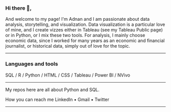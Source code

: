 ### Hi there 👋, 
And welcome to my page! I'm Adnan and I am passionate about data analysis, storytelling, and visualization. Data visualization is a particular love of mine, and I create vizzes either in Tableau (see my Tableau Public page) or in Python, or I mix these two tools. For analysis, I mainly choose economic data, since I worked for many years as an economic and financial journalist, or historical data, simply out of love for the topic.

---

### Languages and tools
SQL / R / Python / HTML / CSS / Tableau / Power BI / NVivo

---

My repos here are all about Python and SQL.


How you can reach me
LinkedIn ▪️ Gmail ▪️ Twitter

---




 



